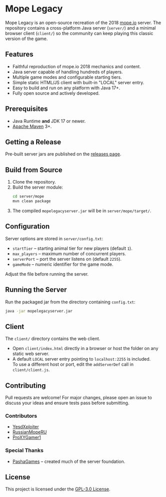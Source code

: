 # Mope Legacy

Mope Legacy is an open-source recreation of the 2018 [mope.io](https://mope.io) server.
The repository contains a cross-platform Java server (`server/`) and a minimal browser client (`client/`) so the community can keep playing this classic version of the game.

## Features
- Faithful reproduction of mope.io 2018 mechanics and content.
- Java server capable of handling hundreds of players.
- Multiple game modes and configurable starting tiers.
- Simple static HTML/JS client with built-in "LOCAL" server entry.
- Easy to build and run on any platform with Java 17+.
- Fully open source and actively developed.

## Prerequisites
- Java Runtime **and** JDK 17 or newer.
- [Apache Maven](https://maven.apache.org/) 3+.

## Getting a Release
Pre-built server jars are published on the [releases page](https://github.com/YesdXploiter/mope-legacy/releases).

## Build from Source
1. Clone the repository.
2. Build the server module:
   ```bash
   cd server/mope
   mvn clean package
   ```
3. The compiled `mopelegacyserver.jar` will be in `server/mope/target/`.

## Configuration
Server options are stored in `server/config.txt`:
- `startTier` – starting animal tier for new players (default `1`).
- `max_players` – maximum number of concurrent players.
- `serverPort` – port the server listens on (default `2255`).
- `gameMode` – numeric identifier for the game mode.

Adjust the file before running the server.

## Running the Server
Run the packaged jar from the directory containing `config.txt`:
```bash
java -jar mopelegacyserver.jar
```

## Client
The `client/` directory contains the web client.
- Open `client/index.html` directly in a browser or host the folder on any static web server.
- A default `LOCAL` server entry pointing to `localhost:2255` is included.  
  To use a different host or port, edit the `addServerDef` call in `client/client.js`.

## Contributing
Pull requests are welcome! For major changes, please open an issue to discuss your ideas and ensure tests pass before submitting.

### Contributors
- [YesdXploiter](https://github.com/YesdXploiter)
- [RussianMopeRU](https://github.com/RussianMopeRU)
- [ProXYGamer1](https://github.com/ProXYGamer1)

### Special Thanks
- [PashaGames](https://github.com/pashagamesold) – created much of the server foundation.

## License
This project is licensed under the [GPL-3.0 License](LICENSE).

